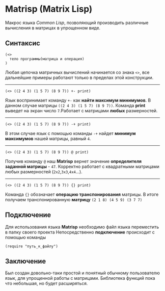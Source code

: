 # Matrisp (Matrix Lisp)

Макрос языка _Common Lisp_, позволяющий производить различные вычисления в матрицах в упрощенном виде. 


## Синтаксис

```common-lisp
(<>
  тело программы(матрица и операция)
)
```

Любая цепочка матричных вычислений начинается со знака `<>`, все дальнейшие примеры работают только в пределах этой конструкции.  

----------------------------------------------------------------------------------------------------------------------------------------

```common-lisp
(<> ((2 4 3) (1 5 7) (8 9 7)) +- print) 
```

Язык воспринимает команду `+-` как __найти максимум минимумов__.
В данном случае матрицы `((2 4 3) (1 5 7) (8 9 7))`.
Команда __print__ выведет на экран число `7`.Работает с матрицами __любых__ размерностей.


----------------------------------------------------------------------------------------------------------------------------------------

```common-lisp
(<> ((2 4 3) (1 5 7) (8 9 7)) -+ print) 
```

В этом случае язык с помощью команды `-+` найдет __минимум максимумов__ нашей матрицы, равный `4`.

----------------------------------------------------------------------------------------------------------------------------------------

```common-lisp
(<> ((2 4 3) (1 5 7) (8 9 7)) @ print)
```

Получив команду `@` наш __Matrisp__ вернет значение __определителя заданной матрицы__ -  `47`.
Корректно работает с квадратными матрицами любых размерностей (`2x2`,`3x3`,`4x4`...).

----------------------------------------------------------------------------------------------------------------------------------------

```common-lisp
(<> ((2 4 3) (1 5 7) (8 9 7)) {} print)
```

Команда `{}` обозначает __операцию транспонирования__ матрицы. В итоге получаем транспонированную __матрицу__ `(2 1 8) (4 5 9) (3 7 7)`

## Подключение

Для использования языка __Matrisp__ необходимо файл языка переместить в папку своего проекта
Непосредственно __подключение__ происходит с помощью команды

```common-lisp
(require "путь_к_файлу")
```


## Заключение

Был создан довольно-таки простой и понятный обычному пользователю язык, для упрощенной работы с матрицами.
Библиотека функций пока что небольшая, но будет расширяться.
